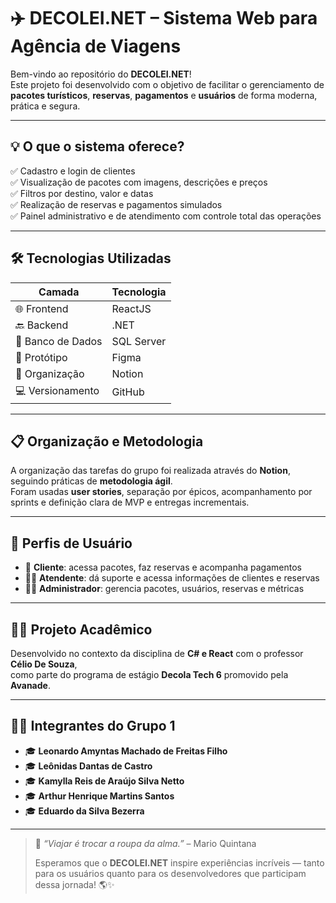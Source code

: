 # ✈️ DECOLEI.NET – Sistema Web para Agência de Viagens

Bem-vindo ao repositório do **DECOLEI.NET**!  
Este projeto foi desenvolvido com o objetivo de facilitar o gerenciamento de **pacotes turísticos**, **reservas**, **pagamentos** e **usuários** de forma moderna, prática e segura.

---

## 💡 O que o sistema oferece?

✅ Cadastro e login de clientes  
✅ Visualização de pacotes com imagens, descrições e preços  
✅ Filtros por destino, valor e datas  
✅ Realização de reservas e pagamentos simulados  
✅ Painel administrativo e de atendimento com controle total das operações  

---

## 🛠️ Tecnologias Utilizadas

| Camada        | Tecnologia           |
|---------------|----------------------|
| 🌐 Frontend   | ReactJS              |
| 🔙 Backend    | .NET                 |
| 💾 Banco de Dados | SQL Server       |
| 🎨 Protótipo  | Figma                |
| 🧠 Organização | Notion              |
| 💻 Versionamento | GitHub           |

---

## 📋 Organização e Metodologia

A organização das tarefas do grupo foi realizada através do **Notion**, seguindo práticas de **metodologia ágil**.  
Foram usadas **user stories**, separação por épicos, acompanhamento por sprints e definição clara de MVP e entregas incrementais.

---

## 👥 Perfis de Usuário

- 👤 **Cliente**: acessa pacotes, faz reservas e acompanha pagamentos  
- 🧑‍💼 **Atendente**: dá suporte e acessa informações de clientes e reservas  
- 👨‍💻 **Administrador**: gerencia pacotes, usuários, reservas e métricas

---

## 👨‍🏫 Projeto Acadêmico

Desenvolvido no contexto da disciplina de **C# e React** com o professor **Célio De Souza**,  
como parte do programa de estágio **Decola Tech 6** promovido pela **Avanade**.

---

## 👨‍💻 Integrantes do Grupo 1

- 🎓 **Leonardo Amyntas Machado de Freitas Filho**  
- 🎓 **Leônidas Dantas de Castro**  
- 🎓 **Kamylla Reis de Araújo Silva Netto**  
- 🎓 **Arthur Henrique Martins Santos**  
- 🎓 **Eduardo da Silva Bezerra**

---

> 💬 *“Viajar é trocar a roupa da alma.”* – Mario Quintana  
>  
> Esperamos que o **DECOLEI.NET** inspire experiências incríveis — tanto para os usuários quanto para os desenvolvedores que participam dessa jornada! 🌎✨

